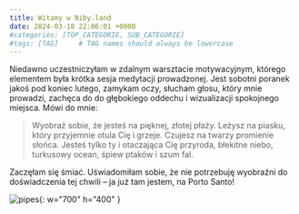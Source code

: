 ```yaml
---
title: Witamy w Niby.land
date: 2024-03-18 22:06:01 +0000
#categories: [TOP_CATEGORIE, SUB_CATEGORIE]
#tags: [TAG]     # TAG names should always be lowercase
---
```

Niedawno uczestniczyłam w zdalnym warsztacie motywacyjnym, którego elementem była krótka sesja medytacji prowadzonej.
 Jest sobotni poranek jakoś pod koniec lutego, zamykam oczy, słucham głosu, który mnie prowadzi, zachęca do do głębokiego oddechu i wizualizacji spokojnego miejsca. Mówi do mnie: 

>Wyobraź sobie, że jesteś na pięknej, złotej płaży. Leżysz na piasku, który przyjemnie otula Cię i grzeje. Czujesz na twarzy promienie słońca. Jesteś tylko ty i otaczająca Cię przyroda, błekitne niebo, turkusowy ocean, śpiew ptaków i szum fal.

Zaczęłam się śmiać. Uświadomiłam sobie, że nie potrzebuję wyobraźni do doświadczenia tej chwili – ja już tam jestem, na Porto Santo!

![pipes](/assets/img/p1/p1_p1.jpg){: w="700" h="400" }

